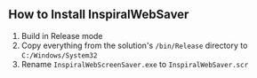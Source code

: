 How to Install InspiralWebSaver
---------------------------

1. Build in Release mode
1. Copy everything from the solution's `/bin/Release` directory to `C:/Windows/System32`
1. Rename `InspiralWebScreenSaver.exe` to `InspiralWebSaver.scr`
